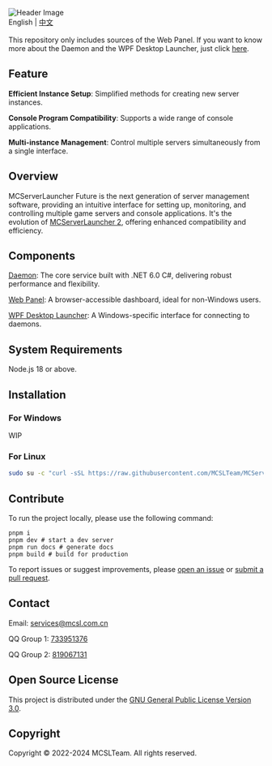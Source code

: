 ![Header Image](https://socialify.git.ci/MCSLTeam/MCServerLauncher-Future-Web/image?description=1&descriptionEditable=Future%20version%20of%20MCSL.%20Redefined%2C%20Versatile%2C%20Easy%20to%20use.&font=Jost&forks=1&language=1&logo=https%3A%2F%2Fimg.fastmirror.net%2Fs%2F2024%2F07%2F24%2F66a0f36d0242c.png&name=1&pattern=Circuit%20Board&stargazers=1&theme=Auto)  
English | [中文](https://github.com/MCSLTeam/MCServerLauncher-Future-Web/blob/master/README_ZH.md)  
</br>
This repository only includes sources of the Web Panel. If you want to know more about the Daemon and the WPF Desktop Launcher, just click [here](https://github.com/MCSLTeam/MCServerLauncher-Future).

## Feature

**Efficient Instance Setup**: Simplified methods for creating new server instances.

**Console Program Compatibility**: Supports a wide range of console applications.

**Multi-instance Management**: Control multiple servers simultaneously from a single interface.

## Overview

MCServerLauncher Future is the next generation of server management software, providing an intuitive interface for setting up, monitoring, and controlling multiple game servers and console applications. It's the evolution of [MCServerLauncher 2](https://github.com/MCSLTeam/MCSL2), offering enhanced compatibility and efficiency.

## Components

[Daemon](https://github.com/MCSLTeam/MCServerLauncher-Future/tree/master/MCServerLauncher.Daemon): The core service built with .NET 6.0 C#, delivering robust performance and flexibility.

[Web Panel](https://github.com/MCSLTeam/MCServerLauncher-Future-Web): A browser-accessible dashboard, ideal for non-Windows users.

[WPF Desktop Launcher](https://github.com/MCSLTeam/MCServerLauncher-Future/tree/master/MCServerLauncher.WPF.Main): A Windows-specific interface for connecting to daemons.

## System Requirements

Node.js 18 or above.

## Installation

### For Windows

WIP

### For Linux

```bash
sudo su -c "curl -sSL https://raw.githubusercontent.com/MCSLTeam/MCServerLauncher-Future-Web/main/setup_en.sh | bash"
```

## Contribute

To run the project locally, please use the following command:

```shell
pnpm i
pnpm dev # start a dev server
pnpm run docs # generate docs
pnpm build # build for production
```

To report issues or suggest improvements, please [open an issue](https://github.com/MCSLTeam/MCServerLauncher-Future/issues/new/choose) or [submit a pull request](https://github.com/MCSLTeam/MCServerLauncher-Future/compare).

## Contact

Email: [services@mcsl.com.cn](mailto:services@mcsl.com.cn)

QQ Group 1: [733951376](https://qm.qq.com/q/WtVCQWSBEe)

QQ Group 2: [819067131](https://qm.qq.com/q/EXBE6a5CF4)

## Open Source License

This project is distributed under the [GNU General Public License Version 3.0](https://github.com/MCSLTeam/MCServerLauncher-Future/blob/master/LICENSE).

## Copyright

Copyright © 2022-2024 MCSLTeam. All rights reserved.

